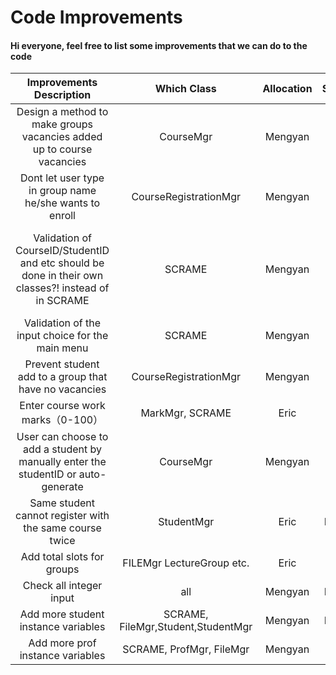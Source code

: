 # Code Improvements

#### Hi everyone, feel free to list some improvements that we can do to the code

| Improvements Description   | Which Class | Allocation | Status     | Additional Comments |
| :---------------------------: | :---------: | :------: |:------: | :------: |
| Design a method to make groups vacancies added up to course vacancies | CourseMgr | Mengyan |Done | |
| Dont let user type in group name he/she wants to enroll | CourseRegistrationMgr | Mengyan |Done ||
| Validation of CourseID/StudentID and etc should be done in their own classes?! instead of in SCRAME| SCRAME | Mengyan | Done | This is so that we can stay consistent with our design principle |
| Validation of the input choice for the main menu | SCRAME | Mengyan |Done | |
| Prevent student add to a group that have no vacancies| CourseRegistrationMgr |Mengyan  |Done | |
| Enter course work marks（0-100）| MarkMgr, SCRAME | Eric | Done | |
| User can choose to add a student by manually enter the studentID or auto-generate | CourseMgr | Mengyan  | Done | |
| Same student cannot register with the same course twice | StudentMgr | Eric |Doing | |
| Add total slots for groups | FILEMgr LectureGroup etc. | Eric | Done| |  
| Check all integer input | all | Mengyan | Doing | |
| Add more student instance variables | SCRAME, FileMgr,Student,StudentMgr  | Mengyan  |Doing | |
| Add more prof instance variables|SCRAME, ProfMgr, FileMgr | Mengyan | Done ||
